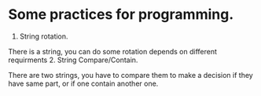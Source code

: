 Some practices for programming.
=======
1. String rotation.

There is a string, you can do some rotation depends on different requirments
2. String Compare/Contain.

There are two strings, you have to compare them to make a decision if they
have same part, or if one contain another one.
